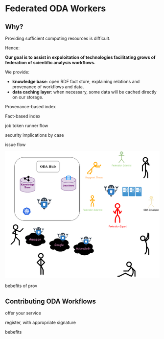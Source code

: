 # Federated ODA Workers

## Why?

Providing sufficient computing resources is difficult.

Hence:

**Our goal is to assist in expoloitation of technologies facilitating grows of federation of scientific analysis workflows.**

We provide:

* **knowledge base**: open RDF fact store, explaining relations and provenance of workflows and data.
* **data caching layer**: when necessary, some data will be cached directly on our storage.

Provenance-based index

Fact-based index

job token runner flow

security implications by case

issue flow

![Diagram](Diagram.png)


bebefits of prov

## Contributing ODA Workflows

offer your service

register, with appropriate signature

bebefits
